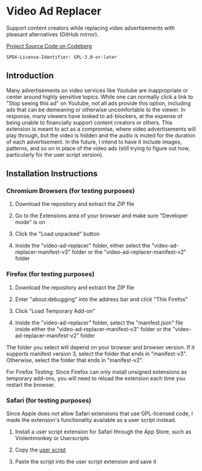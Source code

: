 # Video Ad Replacer
Support content creators while replacing video advertisements with pleasant alternatives (GitHub mirror).

[Project Source Code on Codeberg](https://codeberg.org/jacobwillden/video-ad-replacer)

`SPDX-License-Identifier: GPL-3.0-or-later`

## Introduction
Many advertisements on video services like Youtube are inappropriate or center around highly sensitive topics. While one can normally click a link to "Stop seeing this ad" on Youtube, not all ads provide this option, including ads that can be demeaning or otherwise uncomfortable to the viewer. In response, many viewers have looked to ad-blockers, at the expense of being unable to financially support content creators or others. This extension is meant to act as a compromise, where video advertisements will play through, but the video is hidden and the audio is muted for the duration of each advertisement. In the future, I intend to have it include images, patterns, and so on in place of the video ads (still trying to figure out how, particularly for the user script version).

## Installation Instructions

### Chromium Browsers (for testing purposes)

1. Download the repository and extract the ZIP file

2. Go to the Extensions area of your browser and make sure "Developer mode" is on

3. Click the "Load unpacked" button

4. Inside the "video-ad-replacer" folder, either select the "video-ad-replacer-manifest-v3" folder or the "video-ad-replacer-manifest-v2" folder

### Firefox (for testing purposes)

1. Download the repository and extract the ZIP file

2. Enter "about:debugging" into the address bar and click "This Firefox"

3. Click "Load Temporary Add-on"

4. Inside the "video-ad-replacer" folder, select the "manifest.json" file inside either the "video-ad-replacer-manifest-v3" folder or the "video-ad-replacer-manifest-v2" folder

The folder you select will depend on your browser and browser version. If it supports manifest version 3, select the folder that ends in "manifest-v3". Otherwise, select the folder that ends in "manifest-v2".

For Firefox Testing: Since Firefox can only install unsigned extensions as temporary add-ons, you will need to reload the extension each time you restart the browser.

### Safari (for testing purposes)

Since Apple does not allow Safari extensions that use GPL-licensed code, I made the extension's functionality available as a user script instead.

1. Install a user script extension for Safari through the App Store, such
as Violentmonkey or Userscripts

2. Copy the [user script](https://codeberg.org/jacobwillden/video-ad-replacer/src/branch/main/video-ad-replacer.user.js)

3. Paste the script into the user script extension and save it
